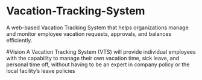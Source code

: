 # Vacation-Tracking-System
A web-based Vacation Tracking System that helps organizations manage and monitor employee vacation requests, approvals, and balances efficiently.

#Vision
A Vacation Tracking System (VTS) will provide individual employees with the 
capability to manage their own vacation time, sick leave, and personal time off, 
without having to be an expert in company policy or the local facility’s leave 
policies